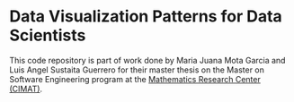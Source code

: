 # Data Visualization Patterns for Data Scientists

This code repository is part of work done by Maria Juana Mota Garcia and Luis
Angel Sustaita Guerrero for their master thesis on the Master on Software
Engineering program at the [Mathematics Research Center (CIMAT)](www.cimat.mx).
